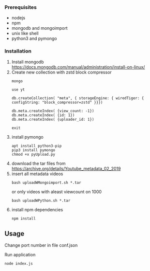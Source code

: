 ### Prerequisites
* nodejs
* npm  
* mongodb and mongoimport
* unix like shell
* python3 and pymongo

### Installation

1. Install mongodb https://docs.mongodb.com/manual/administration/install-on-linux/
2. Create new collection with zstd block compressor
   ```sh
   mongo
   ```
   ```mongodb
   use yt

   db.createCollection( "meta", { storageEngine: { wiredTiger: { configString: "block_compressor=zstd" }}})

   db.meta.createIndex( {view_count: -1})
   db.meta.createIndex( {id: 1})
   db.meta.createIndex( {uploader_id: 1})

   exit
   ```
3. install pymongo
   ```
   apt install python3-pip
   pip3 install pymongo
   chmod +x pyUpload.py
   ```
4. download the tar files from https://archive.org/details/Youtube_metadata_02_2019
5. insert all metadata videos
   ```
   bash uploadWMongoimport.sh *.tar
   ```
   or only videos with aleast viewcount on 1000 
   ```
   bash uploadWPython.sh *.tar
   ```
6. install npm dependencies
   ```
   npm install
   ```
## Usage

Change port number in file conf.json

Run application
```
node index.js
```
